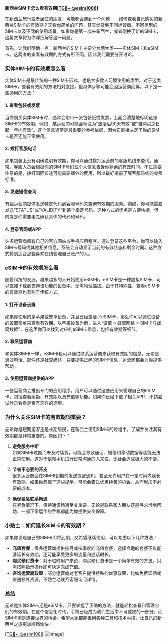 **新西兰SIM卡怎么看有效期[[TG💪+ @esim1088](https://t.me/s/esim1088)]**

在新西兰旅行或者居住的朋友，可能都会遇到一个问题——如何查看自己购买的新西兰SIM卡的有效期？这看似简单的问题，其实涉及到不同运营商、不同类型的SIM卡以及不同的使用场景。如果你是第一次来新西兰，或者刚换了新的SIM卡，这篇文章将为你详细解答这一问题。

首先，让我们明确一点：新西兰的SIM卡主要分为两大类——实体SIM卡和eSIM卡。这两者的查看有效期的方式有所不同，因此我们需要分开讨论。

### 实体SIM卡的有效期怎么看

实体SIM卡是最传统的一种SIM卡形式，也是大多数人习惯使用的类型。对于这类SIM卡，查看有效期的方法相对直接，但具体步骤可能会因运营商而异。以下是一些通用的方法：

#### 1. 查看包装或发票
当你购买实体SIM卡时，通常会附带一张包装纸或发票，上面会清楚地标明这张SIM卡的有效期。例如，某运营商可能会标注为“激活后90天有效”或“自购买之日起一年内有效”。这个信息通常是最重要的参考依据，因为它直接决定了你的SIM卡是否还能正常使用。

#### 2. 拨打客服电话
如果包装上没有明确说明有效期，你可以通过拨打运营商的客服热线来查询。通常，客服人员会根据你的SIM卡号码或个人信息告诉你剩余的有效时间。不过需要注意的是，拨打国际长途可能需要额外的费用，所以最好提前了解客服热线的收费标准。

#### 3. 发送短信查询
有些运营商提供发送特定代码到客服号码来查询有效期的服务。例如，你可能需要发送“STATUS”或“VALIDITY”到某个指定号码。这种方式的优点是方便快捷，但前提是你需要事先确认具体的代码和号码。

#### 4. 登录官网或APP
许多运营商都有自己的官方网站或手机应用程序。通过登录这些平台，你可以输入SIM卡号码或其他相关信息，系统会自动显示当前的有效状态和剩余时间。这种方式特别适合那些喜欢在线管理自己账户的人。

### eSIM卡的有效期怎么看

随着科技的发展，越来越多的人开始使用eSIM卡。eSIM卡是一种虚拟SIM卡，可以直接下载到支持该功能的设备中，无需物理插拔。由于其特殊性，查看eSIM卡的有效期也有别于传统方式。

#### 1. 打开设备设置
如果你使用的是苹果或安卓设备，并且已经激活了eSIM卡，那么你可以通过设备的设置菜单来查看有效期。以苹果设备为例，进入“设置 > 蜂窝网络 > SIM卡与蜂窝数据”，在这里你可以找到对应的eSIM卡信息，包括有效期等细节。

#### 2. 联系运营商
和实体SIM卡一样，eSIM卡也可以通过联系运营商来获取有效期的信息。无论是通过电话、邮件还是社交媒体，只要提供正确的SIM卡信息，运营商都会为你提供帮助。

#### 3. 使用运营商提供的APP
一些运营商会推出专门的应用程序，用户可以通过这些应用来管理自己的eSIM卡，包括查看余额、有效期以及充值等功能。如果你已经下载了相关APP，不妨尝试登录看看是否有这样的选项。

### 为什么关注SIM卡的有效期很重要？

无论你是短期游客还是长期居民，在新西兰使用SIM卡的过程中，了解并关注其有效期都是非常重要的。原因如下：

1. **避免服务中断**  
   如果SIM卡过期而未及时续费，可能会导致通话、短信和移动数据等功能无法正常使用。这对于依赖手机进行日常沟通的人来说，无疑会造成极大的不便。

2. **节省不必要的开支**  
   很多运营商会在SIM卡到期前发送提醒通知，甚至允许用户在一定时间内延长有效期。如果你忽视了这些提示，可能会错过优惠续费的机会，从而增加不必要的成本。

3. **确保紧急联系畅通**  
   在紧急情况下，保持通讯畅通至关重要。无论是联系家人朋友还是寻求当地帮助，一部正常运作的手机都能为你提供安全保障。

### 小贴士：如何延长SIM卡的有效期？

如果你发现自己的SIM卡即将到期，又希望继续使用，可以考虑以下几种方法：

- **充值套餐**：很多运营商提供按月或按季度的充值套餐，选择合适的套餐不仅能够延长有效期，还可能享受更多的流量和通话时长。
- **购买预付费卡**：对于临时用户来说，购买预付费卡是一个简单有效的方法。只需按照指示操作即可快速完成充值。
- **咨询运营商政策**：部分运营商对老客户提供特殊的优惠政策，比如免费延期或赠送额外资源。不妨主动联系客服询问详情。

### 总结

无论是实体SIM卡还是eSIM卡，只要掌握了正确的方法，就能轻松查看和管理它们的有效期。在这个信息化时代，手机已经成为我们生活中不可或缺的一部分，而SIM卡则是连接世界的桥梁。希望大家都能善用各种工具和技术手段，让自己的新西兰之旅更加顺畅愉快！

[[TG💪+ @esim1088](https://t.me/s/esim1088) ![Image](https://i.postimg.cc/4NQfJmqS/Snipaste-2025-05-13-00-14-12.png)]